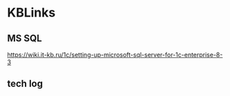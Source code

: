 # KBLinks

## MS SQL

https://wiki.it-kb.ru/1c/setting-up-microsoft-sql-server-for-1c-enterprise-8-3

## tech log
